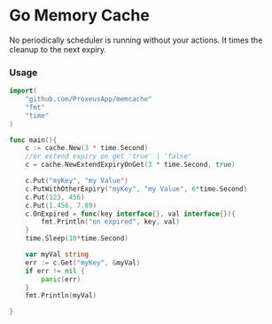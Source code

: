 # Go Memory Cache

No periodically scheduler is running without your actions.
It times the cleanup to the next expiry.

### Usage

```go
import(
	"github.com/ProxeusApp/memcache"
	"fmt"
	"time"
)

func main(){
	c := cache.New(3 * time.Second)
	//or extend expiry on get 'true' | 'false'
	c = cache.NewExtendExpiryOnGet(3 * time.Second, true)

	c.Put("myKey", "my Value")
	c.PutWithOtherExpiry("myKey", "my Value", 6*time.Second)
	c.Put(123, 456)
	c.Put(1.456, 7.89)
	c.OnExpired = func(key interface{}, val interface{}){
		fmt.Println("on expired", key, val)
	}
	time.Sleep(10*time.Second)

	var myVal string
	err := c.Get("myKey", &myVal)
	if err != nil {
	    panic(err)
	}
	fmt.Println(myVal)

}
```